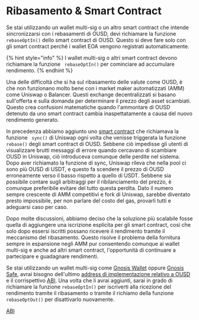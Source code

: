 # Ribasamento & Smart Contract

Se stai utilizzando un wallet multi-sig o un altro smart contract che intende sincronizzarsi con i rebasamenti di OUSD, devi richiamare la funzione `rebaseOptIn()` dello smart contract di OUSD. Questo si deve fare solo con gli smart contract perché i wallet EOA vengono registrati automaticamente.

{% hint style="info" %}
I wallet multi-sig o altri smart contract devono richiamare la funzione ` rebaseOptIn()` per cominciare ad accumulare rendimento.
{% endhint %}

Una delle difficoltà che si ha sul ribasamento delle valute come OUSD, è che non funzionano molto bene con i market maker automatizzati \(AMM\) come Uniswap o Balancer. Questi exchange decentralizzati si basano sull'offerta e sulla domanda per determinare il prezzo degli asset scambiati. Questo crea confusioni matematiche quando l'ammontare di OUSD detenuto da uno smart contract cambia inaspettatamente a causa del nuovo rendimento generato.

In precedenza abbiamo aggiunto uno [smart contract](https://medium.com/originprotocol/upgrades-to-the-ousd-smart-contracts-deliver-higher-yield-and-better-uniswap-support-aa592e51d3f2) che richiamava la funzione ` sync()` di Uniswap ogni volta che venisse triggerata la funzione `rebase()` degli smart contract di OUSD. Sebbene ciò impedisse gli utenti di visualizzare brutti messaggi di errore quando cercavano di scambiare OUSD in Uniswap, ciò introduceva comunque delle perdite nel sistema. Dopo aver richiamato la funzione di sync, Uniswap rileva che nella pool ci sono più OUSD di USDT, e questo fa scendere il prezzo di OUSD erroneamente verso il basso rispetto a quello di USDT. Sebbene sia possibile contare sugli arbitraggi per il ribilanciamento del prezzo, è comunque preferibile evitare del tutto questa perdita. Dato il numero sempre crescente di AMM competitivi e fork di Uniswap, sarebbe diventato presto impossibile, per non parlare del costo del gas, provarli tutti e adeguarsi caso per caso.

Dopo molte discussioni, abbiamo deciso che la soluzione più scalabile fosse quella di aggiungere una iscrizione esplicita per gli smart contract, così che solo dopo essersi iscritti possano ricevere il rendimento tramite il meccanismo del ribasamento. Questo risolve il problema della fornitura sempre in espansione negli AMM pur consentendo comunque ai wallet multi-sig e anche ad altri smart contract, l'opportunità di continuare a partecipare e guadagnare rendimenti.

Se stai utilizzando un wallet multi-sig come [Gnosis Wallet](https://github.com/gnosis/MultiSigWallet) oppure [Gnosis Safe](https://gnosis-safe.io/), avrai bisogno dell'ultimo [address di implementazione relativo a OUSD](../../smart-contracts/registry.md) e il corrispettivo [ ABI](https://api.etherscan.io/api?module=contract&action=getabi&address=0x1ae95dd4eeae7ed03da79856c2d44ffa3318f805). Una volta che li avrai aggiunti, sarai in grado di richiamare la funzione `rebaseOptIn()` per iscriverti alla ricezione del rendimento tramite il ribasamento o tramite il richiamo della funzione `rebaseOptOut()` per disattivarlo nuovamente.

[ABI](https://api.etherscan.io/api?module=contract&action=getabi&address=0x2A8e1E676Ec238d8A992307B495b45B3fEAa5e86)

